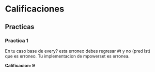 # Calificaciones

## Practicas

### Practica 1

En tu caso base de every? esta erroneo debes regresar #t y no (pred lst) que
es erroneo.
Tu implementacion de mpowerset es erronea.

**Calificacion: 9**